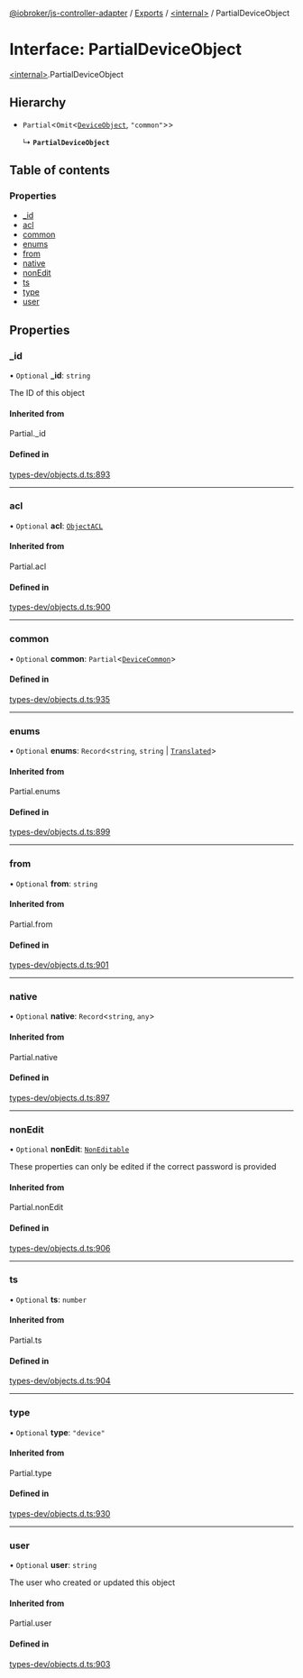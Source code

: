 [@iobroker/js-controller-adapter](../README.md) / [Exports](../modules.md) / [\<internal\>](../modules/internal_.md) / PartialDeviceObject

# Interface: PartialDeviceObject

[\<internal\>](../modules/internal_.md).PartialDeviceObject

## Hierarchy

- `Partial`\<`Omit`\<[`DeviceObject`](internal_.DeviceObject.md), ``"common"``\>\>

  ↳ **`PartialDeviceObject`**

## Table of contents

### Properties

- [\_id](internal_.PartialDeviceObject.md#_id)
- [acl](internal_.PartialDeviceObject.md#acl)
- [common](internal_.PartialDeviceObject.md#common)
- [enums](internal_.PartialDeviceObject.md#enums)
- [from](internal_.PartialDeviceObject.md#from)
- [native](internal_.PartialDeviceObject.md#native)
- [nonEdit](internal_.PartialDeviceObject.md#nonedit)
- [ts](internal_.PartialDeviceObject.md#ts)
- [type](internal_.PartialDeviceObject.md#type)
- [user](internal_.PartialDeviceObject.md#user)

## Properties

### \_id

• `Optional` **\_id**: `string`

The ID of this object

#### Inherited from

Partial.\_id

#### Defined in

[types-dev/objects.d.ts:893](https://github.com/ioBroker/ioBroker.js-controller/blob/4149909bc476d149ab982187a6b3b61b340b9ab1/packages/types-dev/objects.d.ts#L893)

___

### acl

• `Optional` **acl**: [`ObjectACL`](internal_.ObjectACL.md)

#### Inherited from

Partial.acl

#### Defined in

[types-dev/objects.d.ts:900](https://github.com/ioBroker/ioBroker.js-controller/blob/4149909bc476d149ab982187a6b3b61b340b9ab1/packages/types-dev/objects.d.ts#L900)

___

### common

• `Optional` **common**: `Partial`\<[`DeviceCommon`](internal_.DeviceCommon.md)\>

#### Defined in

[types-dev/objects.d.ts:935](https://github.com/ioBroker/ioBroker.js-controller/blob/4149909bc476d149ab982187a6b3b61b340b9ab1/packages/types-dev/objects.d.ts#L935)

___

### enums

• `Optional` **enums**: `Record`\<`string`, `string` \| [`Translated`](../modules/internal_.md#translated)\>

#### Inherited from

Partial.enums

#### Defined in

[types-dev/objects.d.ts:899](https://github.com/ioBroker/ioBroker.js-controller/blob/4149909bc476d149ab982187a6b3b61b340b9ab1/packages/types-dev/objects.d.ts#L899)

___

### from

• `Optional` **from**: `string`

#### Inherited from

Partial.from

#### Defined in

[types-dev/objects.d.ts:901](https://github.com/ioBroker/ioBroker.js-controller/blob/4149909bc476d149ab982187a6b3b61b340b9ab1/packages/types-dev/objects.d.ts#L901)

___

### native

• `Optional` **native**: `Record`\<`string`, `any`\>

#### Inherited from

Partial.native

#### Defined in

[types-dev/objects.d.ts:897](https://github.com/ioBroker/ioBroker.js-controller/blob/4149909bc476d149ab982187a6b3b61b340b9ab1/packages/types-dev/objects.d.ts#L897)

___

### nonEdit

• `Optional` **nonEdit**: [`NonEditable`](internal_.NonEditable.md)

These properties can only be edited if the correct password is provided

#### Inherited from

Partial.nonEdit

#### Defined in

[types-dev/objects.d.ts:906](https://github.com/ioBroker/ioBroker.js-controller/blob/4149909bc476d149ab982187a6b3b61b340b9ab1/packages/types-dev/objects.d.ts#L906)

___

### ts

• `Optional` **ts**: `number`

#### Inherited from

Partial.ts

#### Defined in

[types-dev/objects.d.ts:904](https://github.com/ioBroker/ioBroker.js-controller/blob/4149909bc476d149ab982187a6b3b61b340b9ab1/packages/types-dev/objects.d.ts#L904)

___

### type

• `Optional` **type**: ``"device"``

#### Inherited from

Partial.type

#### Defined in

[types-dev/objects.d.ts:930](https://github.com/ioBroker/ioBroker.js-controller/blob/4149909bc476d149ab982187a6b3b61b340b9ab1/packages/types-dev/objects.d.ts#L930)

___

### user

• `Optional` **user**: `string`

The user who created or updated this object

#### Inherited from

Partial.user

#### Defined in

[types-dev/objects.d.ts:903](https://github.com/ioBroker/ioBroker.js-controller/blob/4149909bc476d149ab982187a6b3b61b340b9ab1/packages/types-dev/objects.d.ts#L903)
